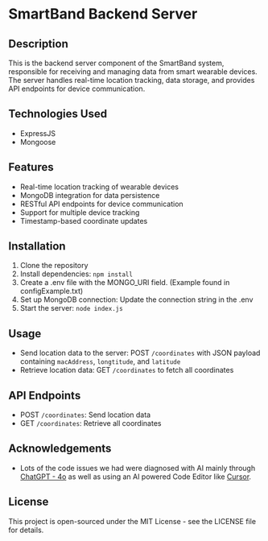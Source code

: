 # SmartBand Backend Server

## Description
This is the backend server component of the SmartBand system, responsible for receiving and managing data from smart wearable devices. The server handles real-time location tracking, data storage, and provides API endpoints for device communication.

## Technologies Used
- ExpressJS
- Mongoose

## Features
- Real-time location tracking of wearable devices
- MongoDB integration for data persistence
- RESTful API endpoints for device communication
- Support for multiple device tracking
- Timestamp-based coordinate updates

## Installation

1. Clone the repository
2. Install dependencies: `npm install`
3. Create a .env file with the MONGO_URI field. (Example found in configExample.txt)
4. Set up MongoDB connection: Update the connection string in the .env
5. Start the server: `node index.js`

## Usage
- Send location data to the server: POST `/coordinates` with JSON payload containing `macAddress`, `longtitude`, and `latitude`
- Retrieve location data: GET `/coordinates` to fetch all coordinates

## API Endpoints
- POST `/coordinates`: Send location data
- GET `/coordinates`: Retrieve all coordinates

## Acknowledgements
- Lots of the code issues we had were diagnosed with AI mainly through [ChatGPT - 4o](https://chatgpt.com) as well as using an AI powered Code Editor like [Cursor](https://www.cursor.com/).

## License
This project is open-sourced under the MIT License - see the LICENSE file for details.
